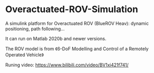 # Overactuated-ROV-Simulation
A simulink platform for Overactuated ROV (BlueROV Heav): dynamic positioning, path following... 

It can run on Matlab 2020b and newer versions. 

The ROV model is from 《6-DoF Modelling and Control of a Remotely Operated Vehicle》

Runing video: https://www.bilibili.com/video/BV1xi421f741/
